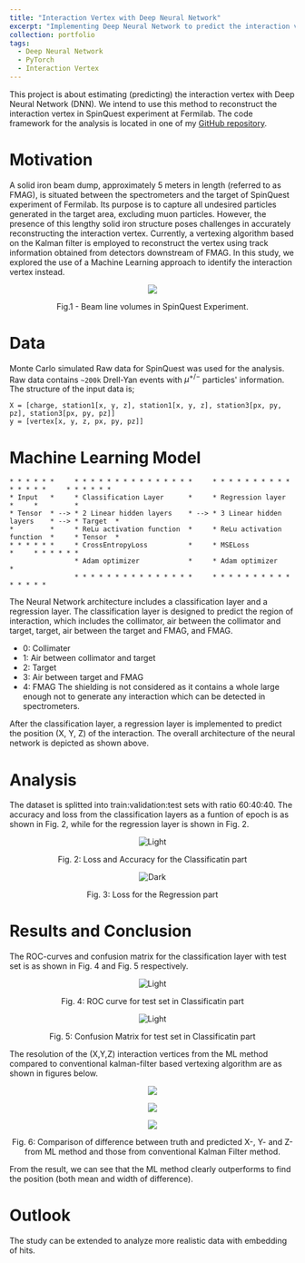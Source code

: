 ```yaml
---
title: "Interaction Vertex with Deep Neural Network"
excerpt: "Implementing Deep Neural Network to predict the interaction vertex of tracks in SpinQuest Experiment"
collection: portfolio
tags:
  - Deep Neural Network
  - PyTorch
  - Interaction Vertex
---
```


This project is about estimating (predicting) the interaction vertex with Deep Neural Network (DNN). We intend to use this method to reconstruct the interaction vertex in SpinQuest experiment at Fermilab. The code framework for the analysis is located in one of my [GitHub repository](https://github.com/abinashpun/DNN_Interaction_Vertex/tree/master).

# Motivation

A solid iron beam dump, approximately 5 meters in length (referred to as FMAG), is situated between the spectrometers and the target of SpinQuest experiment of Fermilab. Its purpose is to capture all undesired particles generated in the target area, excluding muon particles. However, the presence of this lengthy solid iron structure poses challenges in accurately reconstructing the interaction vertex. Currently, a vertexing algorithm based on the Kalman filter is employed to reconstruct the vertex using track information obtained from detectors downstream of FMAG. In this study, we explored the use of a Machine Learning approach to identify the interaction vertex instead.

<p align="center">
<img src="{{ site.url }}{{ site.baseurl }}//portfolio_files/beamline_volumes.png">
<p align = "center">
Fig.1 - Beam line volumes in SpinQuest Experiment.
</p>
</p>

# Data 

Monte Carlo simulated Raw data for SpinQuest was used for the analysis. Raw data contains `~200k` Drell-Yan events with $\mu^{+/-}$ particles' information. The structure of the input data is;

```
X = [charge, station1[x, y, z], station1[x, y, z], station3[px, py, pz], station3[px, py, pz]]
y = [vertex[x, y, z, px, py, pz]]
```

# Machine Learning Model

```
* * * * * *     * * * * * * * * * * * * * * *     * * * * * * * * * * * * * * *     * * * * * *
* Input   *     * Classification Layer      *     * Regression layer          *     *         *
* Tensor  * --> * 2 Linear hidden layers    * --> * 3 Linear hidden layers    * --> * Target  *
*         *     * ReLu activation function  *     * ReLu activation function  *     * Tensor  *
* * * * * *     * CrossEntropyLoss          *     * MSELoss                   *     * * * * * *
                * Adam optimizer            *     * Adam optimizer            *
                * * * * * * * * * * * * * * *     * * * * * * * * * * * * * * *
```

The Neural Network architecture includes a classification layer and a regression layer. The classification layer is designed to predict the region of interaction, which includes the collimator, air between the collimator and target, target, air between the target and FMAG, and FMAG. 
- 0: Collimater
- 1: Air between collimator and target
- 2: Target
- 3: Air between target and FMAG
- 4: FMAG
The shielding is not considered as it contains a whole large enough not to generate any interaction which can be detected in spectrometers.

After the classification layer, a regression layer is implemented to predict the position (X, Y, Z) of the interaction. The overall architecture of the neural network is depicted as shown above.

# Analysis

The dataset is splitted into train:validation:test sets with ratio 60:40:40. The accuracy and loss from the classification layers as a funtion of epoch is as shown in Fig. 2, while for the regression layer is shown in Fig. 2. 

<!-- 
<img src="https://github.com/abinashpun/abinashpun.github.io/blob/master/portfolio_files/cls-loss.png" width="425"/> <img src="https://github.com/abinashpun/abinashpun.github.io/blob/master/portfolio_files/reg-loss.png" width="425"/>  -->

<p align="center">
  <img alt="Light" src="{{ site.url }}{{ site.baseurl }}//portfolio_files/cls-loss.png" >
<p align = "center">
Fig. 2: Loss and Accuracy for the Classificatin part
</p>
</p>

<p align = "center">
  <img alt="Dark" src="{{ site.url }}{{ site.baseurl }}//portfolio_files/reg-loss.png" >
<p align = "center">
Fig. 3: Loss for the Regression part
</p>
</p>



# Results and Conclusion

The ROC-curves and confusion matrix for the classification layer with test set is as shown in Fig. 4 and Fig. 5 respectively.


<p align="center">
  <img alt="Light" src="{{ site.url }}{{ site.baseurl }}//portfolio_files/roc-curve.png" >
<p align = "center">
Fig. 4: ROC curve for test set in Classificatin part
</p>
</p>


<p align="center">
  <img alt="Light" src="{{ site.url }}{{ site.baseurl }}//portfolio_files/cls-cm.png" >
<p align = "center">
Fig. 5: Confusion Matrix for test set in Classificatin part
</p>
</p>


The resolution of the (X,Y,Z) interaction vertices from the ML method compared to conventional kalman-filter based vertexing algorithm are as shown in figures below.

<p align="center">
<img src="{{ site.url }}{{ site.baseurl }}//portfolio_files/X - Resolution.png">
</p>

<p align="center">
<img src="{{ site.url }}{{ site.baseurl }}//portfolio_files/Y-Resolution.png">
</p>

<p align="center">
<img src="{{ site.url }}{{ site.baseurl }}//portfolio_files/Z-Resolution.png">
<p align = "center">
Fig. 6: Comparison of difference between truth and predicted X-, Y- and Z- from ML method and those from conventional Kalman Filter method.
</p>
</p>

From the result, we can see that the ML method clearly outperforms to find the position (both mean and width of difference).

# Outlook

The study can be extended to analyze more realistic data with embedding of hits. 


